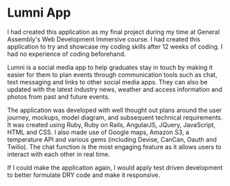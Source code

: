 Lumni App
=============

I had created this application as my final project during my time at General Assembly's Web Development Immersive course. I had created this application to try and showcase my coding skills after 12 weeks of coding. I had no experience of coding beforehand. 

Lumni is a social media app to help graduates stay in touch by making it easier for them to plan events through communication tools such as chat, text messaging and links to other social media apps. They can also be updated with the latest industry news, weather and access information and photos from past and future events.

The application was developed with well thought out plans around the user journey, mockups, model diagram, and subsequent technical requirements. It was created using Ruby, Ruby on Rails, AngularJS, JQuery, JavaScript, HTML and CSS. I also made use of Google maps, Amazon S3, a temperature API and various gems (including Devise, CanCan, Oauth and Twilio). The chat function is the most engaging feature as it allows users to interact with each other in real time.

If I could make the application again, I would apply test driven development to better formulate DRY code and make it responsive.

